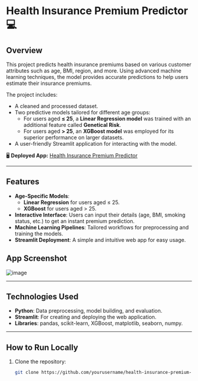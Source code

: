 # Health Insurance Premium Predictor 💻

## Overview
This project predicts health insurance premiums based on various customer attributes such as age, BMI, region, and more. Using advanced machine learning techniques, the model provides accurate predictions to help users estimate their insurance premiums.

The project includes:
- A cleaned and processed dataset.
- Two predictive models tailored for different age groups:
  - For users aged **≤ 25**, a **Linear Regression model** was trained with an additional feature called **Genetical Risk**.
  - For users aged **> 25**, an **XGBoost model** was employed for its superior performance on larger datasets.
- A user-friendly Streamlit application for interacting with the model.

🖥 **Deployed App:** [Health Insurance Premium Predictor](https://healthcare-premium-predictor-kesavadas.streamlit.app/)

---

## Features
- **Age-Specific Models**:
  - **Linear Regression** for users aged ≤ 25.
  - **XGBoost** for users aged > 25.
- **Interactive Interface**: Users can input their details (age, BMI, smoking status, etc.) to get an instant premium prediction.
- **Machine Learning Pipelines**: Tailored workflows for preprocessing and training the models.
- **Streamlit Deployment**: A simple and intuitive web app for easy usage.

## App Screenshot
![image](https://github.com/user-attachments/assets/c86b9a9a-c2a7-4927-9d44-2b02a699c401)


---

## Technologies Used
- **Python**: Data preprocessing, model building, and evaluation.
- **Streamlit**: For creating and deploying the web application.
- **Libraries**: pandas, scikit-learn, XGBoost, matplotlib, seaborn, numpy.

---

## How to Run Locally
1. Clone the repository:
   ```bash
   git clone https://github.com/yourusername/health-insurance-premium-predictor.git
